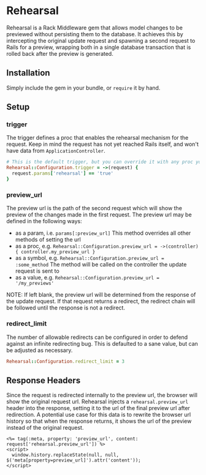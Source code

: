 # Rehearsal

Rehearsal is a Rack Middleware gem that allows model changes to be previewed without persisting them to the database.
It achieves this by intercepting the original update request and spawning a second request to Rails for a preview,
wrapping both in a single database transaction that is rolled back after the preview is generated.

## Installation

Simply include the gem in your bundle, or `require` it by hand.

## Setup

### trigger

The trigger defines a proc that enables the rehearsal mechanism for the request. Keep in mind the request has not yet
reached Rails itself, and won't have data from `ApplicationController`.

```ruby
# This is the default trigger, but you can override it with any proc you want
Rehearsal::Configuration.trigger = ->(request) {
  request.params['rehearsal'] == 'true'
}
```

### preview_url

The preview url is the path of the second request which will show the preview of the changes made in the first request.
The preview url may be defined in the following ways:

- as a param, i.e. `params[:preview_url]` This method overrides all other methods of setting the url
- as a proc, e.g. `Rehearsal::Configuration.preview_url = ->(controller) { controller.my_preview_url }`
- as a symbol, e.g. `Rehearsal::Configuration.preview_url = :some_method` The method will be called on the controller the update request is sent to
- as a value, e.g. `Rehearsal::Configuration.preview_url = '/my_previews'`

NOTE: If left blank, the preview url will be determined from the response of the update request. If that request returns
a redirect, the redirect chain will be followed until the response is not a redirect.

### redirect_limit

The number of allowable redirects can be configured in order to defend against an infinite redirecting bug. This is
defaulted to a sane value, but can be adjusted as necessary.

```ruby
Rehearsal::Configuration.redirect_limit = 3
```

## Response Headers

Since the request is redirected internally to the preview url, the browser will show the original request url.
Rehearsal injects a `rehearsal.preview_url` header into the response, setting it to the url of the final
preview url after redirection. A potential use case for this data is to rewrite the
browser url history so that when the response returns, it shows the url of the preview instead of the original request.

```erb
<%= tag(:meta, property: 'preview_url', content: request['rehearsal.preview_url']) %>
<script>
  window.history.replaceState(null, null, $('meta[property=preview_url]').attr('content'));
</script>
```
